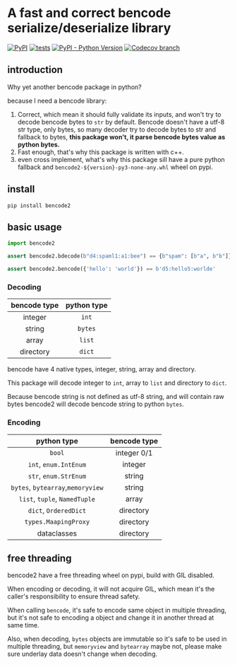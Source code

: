 # A fast and correct bencode serialize/deserialize library

[![PyPI](https://img.shields.io/pypi/v/bencode2)](https://pypi.org/project/bencode2/)
[![tests](https://github.com/trim21/bencode-py/actions/workflows/tests.yaml/badge.svg)](https://github.com/trim21/bencode-py/actions/workflows/tests.yaml)
[![PyPI - Python Version](https://img.shields.io/badge/python-%3E%3D3.8%2C%3C4.0-blue)](https://pypi.org/project/bencode2/)
[![Codecov branch](https://img.shields.io/codecov/c/github/Trim21/bencode-py/master)](https://codecov.io/gh/Trim21/bencode-py/branch/master)

## introduction

Why yet another bencode package in python?

because I need a bencode library:

1. Correct, which mean it should fully validate its inputs,
   and won't try to decode bencode bytes to `str` by default.
   Bencode doesn't have a utf-8 str type, only bytes,
   so many decoder try to decode bytes to str and fallback to bytes,
   **this package won't, it parse bencode bytes value as python bytes.**
2. Fast enough, that's why this package is written with c++.
3. even cross implement, what's why
   this package sill have a pure python fallback
   and `bencode2-${version}-py3-none-any.whl` wheel on pypi.

## install

```shell
pip install bencode2
```

## basic usage

```python
import bencode2

assert bencode2.bdecode(b"d4:spaml1:a1:bee") == {b"spam": [b"a", b"b"]}

assert bencode2.bencode({'hello': 'world'}) == b'd5:hello5:worlde'
```

### Decoding

| bencode type | python type |
|:------------:|:-----------:|
|   integer    |    `int`    |
|    string    |   `bytes`   |
|    array     |   `list`    |
|  directory   |   `dict`    |

bencode have 4 native types, integer, string, array and directory.

This package will decode integer to `int`, array to `list` and
directory to `dict`.

Because bencode string is not defined as utf-8 string, and will contain raw bytes
bencode2 will decode bencode string to python `bytes`.

### Encoding

|            python type            | bencode type |
|:---------------------------------:|:------------:|
|              `bool`               | integer 0/1  |
|       `int`, `enum.IntEnum`       |   integer    |
|       `str`, `enum.StrEnum`       |    string    |
| `bytes`, `bytearray`,`memoryview` |    string    |
|   `list`, `tuple`, `NamedTuple`   |    array     |
|       `dict`, `OrderedDict`       |  directory   |
|       `types.MaapingProxy`        |  directory   |
|            dataclasses            |  directory   |

## free threading

bencode2 have a free threading wheel on pypi, build with GIL disabled.

When encoding or decoding, it will not acquire GIL, which mean it's the caller's
responsibility to ensure thread safety.

When calling `bencode`, it's safe to encode same object in multiple threading,
but it's not safe to encoding a object and change it in another thread at same time.

Also, when decoding, `bytes` objects are immutable so it's safe to be used in multiple
threading,
but `memoryview` and `bytearray` maybe not, please make sure underlay data doesn't
change when decoding.
